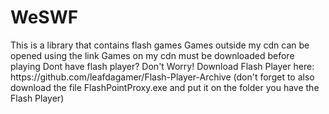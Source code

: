 <h1>WeSWF</h1>
This is a library that contains flash games
Games outside my cdn can be opened using the link
Games on my cdn must be downloaded before playing
Dont have flash player? Don't Worry! Download Flash Player here: https://github.com/leafdagamer/Flash-Player-Archive
(don't forget to also download the file FlashPointProxy.exe and put it on the folder you have the Flash Player)
